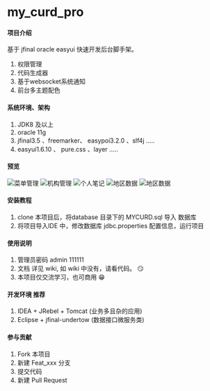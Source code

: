 # my_curd_pro

#### 项目介绍

基于 jfinal oracle easyui 快速开发后台脚手架。
1. 权限管理
2. 代码生成器
3. 基于websocket系统通知
4. 前台多主题配色

#### 系统环境、架构

1. JDK8 及以上
2. oracle 11g
3. jfinal3.5 、freemarker、 easypoi3.2.0 、slf4j .....
4. easyui1.6.10 、 pure.css 、layer .....

#### 预览

![菜单管理](https://images.gitee.com/uploads/images/2019/0114/155308_b03ae78a_608004.png "menu.png")
![机构管理](https://images.gitee.com/uploads/images/2019/0114/155318_425ab708_608004.png "org.png")
![个人笔记](https://images.gitee.com/uploads/images/2019/0114/155346_0d524b46_608004.png "note.png")
![地区数据](https://images.gitee.com/uploads/images/2019/0114/155214_6caee02d_608004.png "pro.png")
![地区数据](https://images.gitee.com/uploads/images/2019/0114/155356_0f52929d_608004.png "region.png")


#### 安装教程

1. clone 本项目后，将database 目录下的 MYCURD.sql 导入 数据库
2. 将项目导入IDE 中，修改数据库 jdbc.properties 配置信息，运行项目

#### 使用说明

1. 管理员密码 admin 111111
2. 文档 详见 wiki, 如 wiki 中没有，请看代码。 :smirk: 
3. 本项目仅交流学习，也可商用 :grin:

#### 开发环境 推荐
1. IDEA + JRebel + Tomcat     (业务多且杂的应用)
2. Eclipse + jfinal-undertow  (数据接口微服务类)


#### 参与贡献

1. Fork 本项目
2. 新建 Feat_xxx 分支
3. 提交代码
4. 新建 Pull Request
